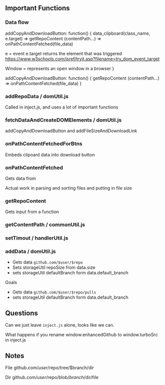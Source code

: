## Important Functions

### Data flow

addCopyAndDownloadButton: function() {
   data_clipboard(class_name, e.target) => getRepoContent (contentPath...) => onPathContentFetched(file_data)

   e = event
   e.target returns the element that was triggered
   https://www.w3schools.com/jsref/tryit.asp?filename=try_dom_event_target

   Window = represents an open window in a browser
}


addCopyAndDownloadButton: function() {
    getRepoContent (contentPath...) => onPathContentFetched(file_data)
}

### addRepoData / domUtil.js

Called in inject.js, and uses a lot of important functions

### fetchDataAndCreateDOMElements / domUtil.js

addCopyAndDownloadButton and addFileSizeAndDownloadLink

### onPathContentFetchedForBtns

Embeds clipoard data into download button

### onPathContentFetched

Gets data from

Actual work in parsing and sorting files and putting in file size

### getRepoContent
Gets input from a function

### getContentPath / commonUtil.js



### setTimout / handlerUtil.js




### addData / domUtil.js

* Gets data `github.com/$user/$repo`
* Sets storageUtil repoSize from data.size
* sets storageUtil defaultBranch form data.default_branch

Goals
* Gets data `github.com/$user/$repo/pulls`
* sets storageUtil defaultBranch form data.default_branch


## Questions

Can we just leave `inject.js` alone, looks like we can.

What happens if you rename window.enhancedGithub to window.turboSrc in inject.js

## Notes

File
github.com/$user/$repo/tree/$branch/dir

Dir
github.com/$user/$repo/blob/$branch/$dir/file
